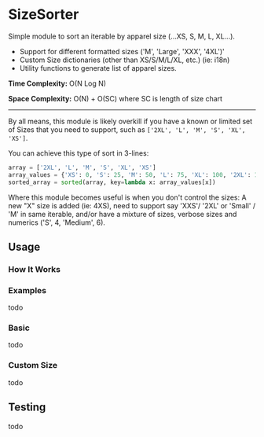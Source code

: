 # SizeSorter
Simple module to sort an iterable by apparel size (...XS, S, M, L, XL...).

* Support for different formatted sizes ('M', 'Large', 'XXX', '4XL')'
* Custom Size dictionaries (other than XS/S/M/L/XL, etc.) (ie: i18n)
* Utility functions to generate list of apparel sizes.

**Time Complexity:** O(N Log N)  

**Space Complexity:** O(N) + O(SC) where SC is length of size chart
  
***

By all means, this module is likely overkill if you have a known or limited set of Sizes
that you need to support, such as ```['2XL', 'L', 'M', 'S', 'XL', 'XS']```.  

You can achieve this type of sort in 3-lines:

```python
array = ['2XL', 'L', 'M', 'S', 'XL', 'XS']
array_values = {'XS': 0, 'S': 25, 'M': 50, 'L': 75, 'XL': 100, '2XL': 140}
sorted_array = sorted(array, key=lambda x: array_values[x])
```

Where this module becomes useful is when you don't control the sizes:
A new "X" size is added (ie: 4XS),
need to support say 'XXS'/ '2XL' or 'Small' / 'M' in same iterable,
and/or
have a mixture of sizes, verbose sizes and numerics ('S', 4, 'Medium', 6).

## Usage

### How It Works


### Examples

todo

### Basic

todo

### Custom Size

todo

## Testing

todo
